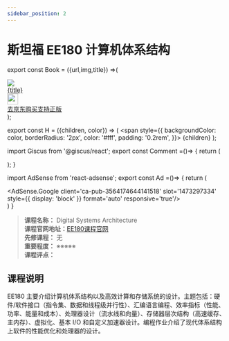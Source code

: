 ```yaml
---
sidebar_position: 2
---
```


# 斯坦福 EE180 计算机体系结构

export const Book = ({url,img,title}) =>(
<div class="bookitem">
  <a href={url} target="_blank" class="book-content">
    <div class="book-img">
      <img src={img} />
    </div>
    <div class="book-detail">
      <div class="book-title">{title}</div>
      <div class="boook-desc">
        <img width="25" height="25" src="https://hackweek-1251009918.cos.ap-shanghai.myqcloud.com/hackway/cs/jd.svg" />
        <div class="book-jd">去京东购买支持正版</div>
      </div>
    </div>
  </a>
  </div> 
);

export const H = ({children, color}) => (
  <span
    style={{
      backgroundColor: color,
      borderRadius: '2px',
      color: '#fff',
      padding: '0.2rem',
    }}>
    {children}
  </span>
);

import Giscus from '@giscus/react';
export const Comment =()=> {
  return (
   <div className="comments-container">
      <Giscus
        src="https://giscus.app/client.js"
        id="comments"
        repo="lidongyx/hackwaydoc"
        repoId="R_kgDOHUMOyA"
        category="Announcements"
        categoryId="DIC_kwDOHUMOyM4CPCtD"
        mapping="title"
        reactionsEnabled="1"
        emitMetadata="0"
        inputPosition="top"
        theme="light"
        lang="zh-CN"
        crossorigin="anonymous"
      />
    </div>
  );
}

import AdSense from 'react-adsense';
export const Ad =()=> {
  return (
    <div className="ad-container">
      <AdSense.Google
        client='ca-pub-3564174644141518'
        slot='1473297334'
        style={{ display: 'block' }}
        format='auto'
        responsive='true'/>
    </div>
  )
}


>**课程名称：** Digital Systems Architecture    
**课程官网地址：**[EE180课程官网](http://web.stanford.edu/class/ee180/)    
**先修课程：** 无  
**重要程度：** ※※※※※  
**课程评点：** 

## 课程说明
EE180 主要介绍计算机体系结构以及高效计算和存储系统的设计。主题包括：硬件/软件接口（指令集、数据和线程级并行性）、汇编语言编程、效率指标（性能、功率、能量和成本）、处理器设计（流水线和向量）、存储器层次结构（高速缓存、主内存）、虚拟化、基本 I/O 和自定义加速器设计。编程作业介绍了现代体系结构上软件的性能优化和处理器的设计。


<Comment></Comment>
